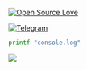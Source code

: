 [![Open Source Love](https://badges.frapsoft.com/os/v1/open-source.svg?v=102)](https://github.com/ellerbrock/open-source-badge/)

[![Telegram](https://img.shields.io/badge/Telegram-2CA5E0?style=for-the-badge&logo=telegram&logoColor=white/)](https://t.me/vullk4n)

```bash
printf "console.log"
```
<p align="reft">
  <a href="https://skillicons.dev">
    <img src="https://skillicons.dev/icons?i=git,python,docker,java,vim,linux,androidstudio,bash,cpp,nextjs,react" />
  </a>
</p>
